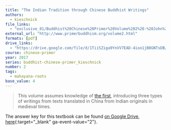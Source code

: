 ```yaml
---
title: "The Indian Tradition through Chinese Buddhist Writings"
authors:
  - kieschnick
file_links:
  - "exclusive_01/Buddhist%20Chinese%20Primer%20Volume%202%20-%20John%20Kieschnick.pdf"
external_url: "http://www.primerbuddhism.org/volume2.html"
formats: [pdf]
drive_links:
  - "https://drive.google.com/file/d/1TiiSZiga9YnVV7EAD-4ioo1jB8GNTsDB/view?usp=drivesdk"
course: chinese-primer
year: 2017
series: buddhist-chinese-primer_kieschnick
number: 2
tags:
  - mahayana-roots
base_value: 4
---
```


> This volume assumes knowledge of [the first](/content/booklets/foundations_kieschnick), introducing three types of writings from texts translated in China from Indian originals in medieval times.

The answer key for this textbook can be found [on Google Drive, here](https://drive.google.com/file/d/1ltpbQgRxQcWJAiHxsDeWSuA5fCSBKKps/view?usp=drivesdk){:target="_blank" ga-event-value="2"}.
